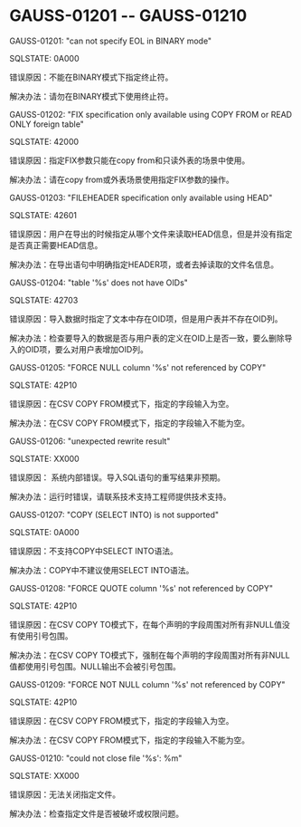 # GAUSS-01201 -- GAUSS-01210<a name="ZH-CN_TOPIC_0302073262"></a>

GAUSS-01201: "can not specify EOL in BINARY mode"

SQLSTATE: 0A000

错误原因：不能在BINARY模式下指定终止符。

解决办法：请勿在BINARY模式下使用终止符。

GAUSS-01202: "FIX specification only available using COPY FROM or READ ONLY foreign table"

SQLSTATE: 42000

错误原因：指定FIX参数只能在copy from和只读外表的场景中使用。

解决办法：请在copy from或外表场景使用指定FIX参数的操作。

GAUSS-01203: "FILEHEADER specification only available using HEAD"

SQLSTATE: 42601

错误原因：用户在导出的时候指定从哪个文件来读取HEAD信息，但是并没有指定是否真正需要HEAD信息。

解决办法：在导出语句中明确指定HEADER项，或者去掉读取的文件名信息。

GAUSS-01204: "table '%s' does not have OIDs"

SQLSTATE: 42703

错误原因：导入数据时指定了文本中存在OID项，但是用户表并不存在OID列。

解决办法：检查要导入的数据是否与用户表的定义在OID上是否一致，要么删除导入的OID项，要么对用户表增加OID列。

GAUSS-01205: "FORCE NULL column '%s' not referenced by COPY"

SQLSTATE: 42P10

错误原因：在CSV COPY FROM模式下，指定的字段输入为空。

解决办法：在CSV COPY FROM模式下，指定的字段输入不能为空。

GAUSS-01206: "unexpected rewrite result"

SQLSTATE: XX000

错误原因： 系统内部错误。导入SQL语句的重写结果非预期。

解决办法：运行时错误，请联系技术支持工程师提供技术支持。

GAUSS-01207: "COPY \(SELECT INTO\) is not supported"

SQLSTATE: 0A000

错误原因：不支持COPY中SELECT INTO语法。

解决办法：COPY中不建议使用SELECT INTO语法。

GAUSS-01208: "FORCE QUOTE column '%s' not referenced by COPY"

SQLSTATE: 42P10

错误原因：在CSV COPY TO模式下，在每个声明的字段周围对所有非NULL值没有使用引号包围。

解决办法：在CSV COPY TO模式下，强制在每个声明的字段周围对所有非NULL值都使用引号包围。NULL输出不会被引号包围。

GAUSS-01209: "FORCE NOT NULL column '%s' not referenced by COPY"

SQLSTATE: 42P10

错误原因：在CSV COPY FROM模式下，指定的字段输入为空。

解决办法：在CSV COPY FROM模式下，指定的字段输入不能为空。

GAUSS-01210: "could not close file '%s': %m"

SQLSTATE: XX000

错误原因：无法关闭指定文件。

解决办法：检查指定文件是否被破坏或权限问题。

